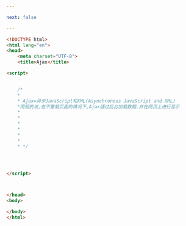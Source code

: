 ```yaml
---

next: false

---
```




<BlogInfo id="328" title="25.Ajax" author="白日梦想猿" pv=0 read_times=0 pre_cost_time="0分15秒" category="jQuery学习" tag_list="['jQuery学习']" create_time="2021.10.15 16:29:17" update_time="2021.10.15 16:31:46" />

```html
<!DOCTYPE html>
<html lang="en">
<head>
    <meta charset="UTF-8">
    <title>Ajax</title>

<script>


    /*
    *
    * Ajax=异步JavaScript和XML(Asynchronous JavaScript and XML)
    *简短的说,在不重载页面的情况下,Ajax通过后台加载数据,并在网页上进行显示
    *
    *
    *
    *
    *
    *
    * */




</script>



</head>
<body>

</body>
</html>
```



<ActionBox />
